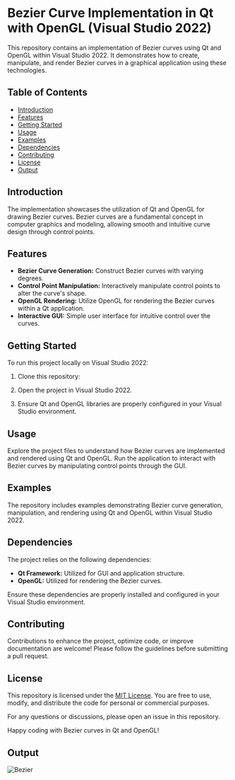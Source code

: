 # Bezier Curve Implementation in Qt with OpenGL (Visual Studio 2022)

This repository contains an implementation of Bezier curves using Qt and OpenGL within Visual Studio 2022. It demonstrates how to create, manipulate, and render Bezier curves in a graphical application using these technologies.

## Table of Contents

- [Introduction](#introduction)
- [Features](#features)
- [Getting Started](#getting-started)
- [Usage](#usage)
- [Examples](#examples)
- [Dependencies](#dependencies)
- [Contributing](#contributing)
- [License](#license)
- [Output](#output)

## Introduction

The implementation showcases the utilization of Qt and OpenGL for drawing Bezier curves. Bezier curves are a fundamental concept in computer graphics and modeling, allowing smooth and intuitive curve design through control points.

## Features

- **Bezier Curve Generation:** Construct Bezier curves with varying degrees.
- **Control Point Manipulation:** Interactively manipulate control points to alter the curve's shape.
- **OpenGL Rendering:** Utilize OpenGL for rendering the Bezier curves within a Qt application.
- **Interactive GUI:** Simple user interface for intuitive control over the curves.

## Getting Started

To run this project locally on Visual Studio 2022:

1. Clone this repository:

2. Open the project in Visual Studio 2022.

3. Ensure Qt and OpenGL libraries are properly configured in your Visual Studio environment.

## Usage

Explore the project files to understand how Bezier curves are implemented and rendered using Qt and OpenGL. Run the application to interact with Bezier curves by manipulating control points through the GUI.

## Examples

The repository includes examples demonstrating Bezier curve generation, manipulation, and rendering using Qt and OpenGL within Visual Studio 2022.

## Dependencies

The project relies on the following dependencies:

- **Qt Framework:** Utilized for GUI and application structure.
- **OpenGL:** Utilized for rendering the Bezier curves.

Ensure these dependencies are properly installed and configured in your Visual Studio environment.

## Contributing

Contributions to enhance the project, optimize code, or improve documentation are welcome! Please follow the guidelines before submitting a pull request.

## License

This repository is licensed under the [MIT License](LICENSE). You are free to use, modify, and distribute the code for personal or commercial purposes.

For any questions or discussions, please open an issue in this repository.

Happy coding with Bezier curves in Qt and OpenGL!

## Output
![Bezier](https://github.com/Coderanildangi/CAGD/assets/149321466/5668d229-605b-4672-bd8b-b76a7ac58b24)

